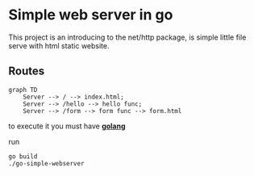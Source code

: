 # Simple web server in go

This project is an introducing to the net/http package, is simple little file serve with html static website.

## Routes

```mermaid
graph TD
    Server --> / --> index.html;
    Server --> /hello --> hello func;
    Server --> /form --> form func --> form.html
```

to execute it you must have [**golang**](https://golang.org/)

run

```
go build
./go-simple-webserver
```
